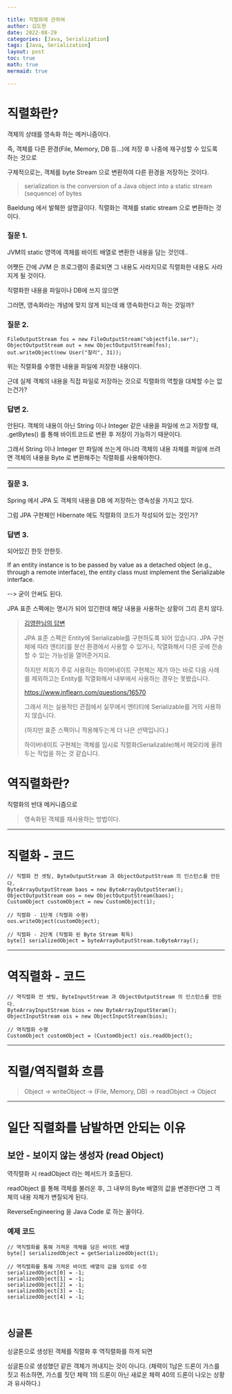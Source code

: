 ```yaml
---

title: 직렬화에 관하여
author: 김도현
date: 2022-08-29
categories: [Java, Serialization]
tags: [Java, Serialization]
layout: post
toc: true
math: true
mermaid: true

---
```


# 직렬화란?

객체의 상태를 영속화 하는 메커니즘이다.

즉, 객체를 다른 환경(File, Memory, DB 등...)에 저장 후 나중에 재구성할 수 있도록 하는 것으로

구체적으로는, 객체를 byte Stream 으로 변환하여 다른 환경을 저장하는 것이다.

> serialization is the conversion of a Java object into a static stream (sequence) of bytes

Baeldung 에서 발췌한 설명글이다. 직렬화는 객체를 static stream 으로 변환하는 것이다.

### 질문 1.

JVM의 static 영역에 객체를 바이트 배열로 변환한 내용을 담는 것인데..

어쨋든 간에 JVM 은 프로그램이 종료되면 그 내용도 사라지므로 직렬화한 내용도 사라지게 될 것이다.

직렬화한 내용을 파일이나 DB에 쓰지 않으면

그러면, 영속화라는 개념에 맞지 않게 되는데 왜 영속화한다고 하는 것일까?

### 질문 2.

    FileOutputStream fos = new FileOutputStream("objectfile.ser");
    ObjectOutputStream out = new ObjectOutputStream(fos);
    out.writeObject(new User("찰리", 31));

위는 직렬화를 수행한 내용을 파일에 저장한 내용이다.

근데 실제 객체의 내용을 직접 파일로 저장하는 것으로 직렬화의 역할을 대체할 수는 없는건가?

### 답변 2.

안된다. 객체의 내용이 아닌 String 이나 Integer 같은 내용을 파일에 쓰고 저장할 때, .getBytes() 를 통해 바이트코드로 변환 후 저장이 가능하기 때문이다.

그래서 String 이나 Integer 만 파일에 쓰는게 아니라 객체의 내용 자체를 파일에 쓰려면 객체의 내용을 Byte 로 변환해주는 직렬화를 사용해야한다.

---

### 질문 3.

Spring 에서 JPA 도 객체의 내용을 DB 에 저장하는 영속성을 가지고 있다.

그럼 JPA 구현체인 Hibernate 에도 직렬화의 코드가 작성되어 있는 것인가?

### 답변 3.

되어있긴 한듯 안한듯.

If an entity instance is to be passed by value as a detached object (e.g., through a remote interface), the entity class must implement the Serializable interface.

--> 굳이 안써도 된다.

JPA 표준 스펙에는 명시가 되어 있긴한데 해당 내용을 사용하는 상황이 그리 흔치 않다.

> [김영한님의 답변](https://www.inflearn.com/questions/17117)
>
> JPA 표준 스펙은 Entity에 Serializable를 구현하도록 되어 있습니다. JPA 구현체에 따라 엔티티를 분산 환경에서 사용할 수 있거나, 직열화해서 다른 곳에 전송할 수 있는 가능성을 열어준거지요.
>
> 하지만 저희가 주로 사용하는 하이버네이트 구현체는 제가 아는 바로 다음 사례를 제외하고는 Entity를 직열화해서 내부에서 사용하는 경우는 못봤습니다.
>
> https://www.inflearn.com/questions/16570
>
> 그래서 저는 실용적인 관점에서 실무에서 엔티티에 Serializable를 거의 사용하지 않습니다.
>
> (하지만 표준 스펙이니 적용해두는게 더 나은 선택입니다.)
>
> 하이버네이트 구현체는 객체를 임시로 직렬화(Serializable)해서 메모리에 올려두는 작업을 하는 것 같습니다.

# 역직렬화란?

직렬화의 반대 메커니즘으로

> 영속화된 객체를 재사용하는 방법이다.

---

# 직렬화 - 코드

    // 직렬화 전 셋팅, ByteOutputStream 과 ObjectOutputStream 의 인스턴스를 만든다.
    ByteArrayOutputStream baos = new ByteArrayOutputSteram();
    ObjectOutputStream oos = new ObjectOutputStream(baos);
    CustomObject customObject = new CustomObject(1);

    // 직렬화 - 1단계 (직렬화 수행)
    oos.writeObject(customObject);

    // 직렬화 - 2단계 (직렬화 된 Byte Stream 획득)
    byte[] serializedObject = byteArrayOutputStream.toByteArray();


---

# 역직렬화 - 코드


    // 역직렬화 전 셋팅, ByteInputStream 과 ObjectOutputStream 의 인스턴스를 만든다.
    ByteArrayInputStream bios = new ByteArrayInputSteram();
    ObjectInputStream ois = new ObjectInputStream(bios);

    // 역직렬화 수행
    CustomObject customObject = (CustomObject) ois.readObject();


---

# 직렬/역직렬화 흐름

> Object -> writeObject -> (File, Memory, DB) -> readObject -> Object


---

# 일단 직렬화를 남발하면 안되는 이유

## 보안 - 보이지 않는 생성자 (read Object)

역직렬화 시 readObject 라는 메서드가 호출된다.

readObject 를 통해 객체를 불러온 후, 그 내부의 Byte 배열의 값을 변경한다면 그 객체의 내용 자체가 변질되게 된다.

ReverseEngineering 을 Java Code 로 하는 꼴이다.

### 예제 코드

    // 역직렬화를 통해 가져온 객체를 담은 바이트 배열
    byte[] serializedObject = getSerializedObject(1);

    // 역직렬화를 통해 가져온 바이트 배열의 값을 임의로 수정
    serializedObject[0] = -1;
    serializedObject[1] = -1;
    serializedObject[2] = -1;
    serializedObject[3] = -1;
    serializedObject[4] = -1;

<br>

## 싱글톤

싱글톤으로 생성된 객체를 직렬화 후 역직렬화를 하게 되면

싱글톤으로 생성했던 같은 객체가 꺼내지는 것이 아니다. (체력이 1남은 드론이 가스를 짓고 취소하면, 가스를 짓던 체력 1의 드론이 아닌 새로운 체력 40의 드론이 나오는 상황과 유사하다.)

